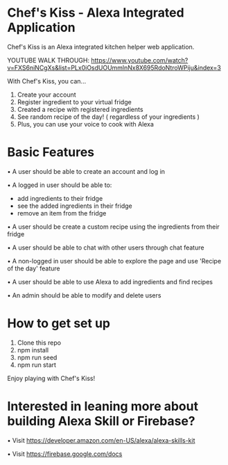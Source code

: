 # Chef's Kiss - Alexa Integrated Application

Chef's Kiss is an Alexa integrated kitchen helper web application.

YOUTUBE WALK THROUGH: https://www.youtube.com/watch?v=FXS6niNCgXs&list=PLx0iOsdUOUmmlnNx8X695RdoNtroWPiju&index=3

With Chef's Kiss, you can...

1. Create your account
2. Register ingredient to your virtual fridge
3. Created a recipe with registered ingredients
4. See random recipe of the day! ( regardless of your ingredients )
5. Plus, you can use your voice to cook with Alexa
 
# Basic Features
• A user should be able to create an account and log in

• A logged in user should be able to:
  -  add ingredients to their fridge
  -  see the added ingredients in their fridge
  -  remove an item from the fridge

• A user should be create a custom recipe using the ingredients from their fridge

• A user should be able to chat with other users through chat feature

• A non-logged in user should be able to explore the page and use 'Recipe of the day' feature

• A user should be able to use Alexa to add ingredients and find recipes

• An admin should be able to modify and delete users

# How to get set up

1. Clone this repo
2. npm install
3. npm run seed
4. npm run start

Enjoy playing with Chef's Kiss!

# Interested in leaning more about building Alexa Skill or Firebase?

• Visit https://developer.amazon.com/en-US/alexa/alexa-skills-kit

• Visit https://firebase.google.com/docs
